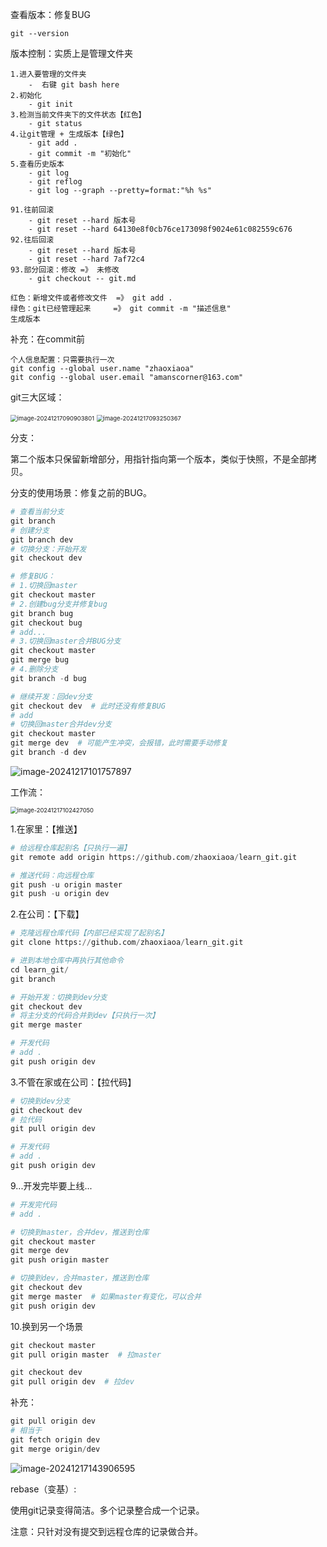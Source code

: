 查看版本：修复BUG

```
git --version
```

版本控制：实质上是管理文件夹

```
1.进入要管理的文件夹
	-  右键 git bash here
2.初始化
	- git init
3.检测当前文件夹下的文件状态【红色】
	- git status 
4.让git管理 + 生成版本【绿色】
	- git add .
	- git commit -m "初始化"
5.查看历史版本
	- git log
	- git reflog
	- git log --graph --pretty=format:"%h %s"

91.往前回滚
	- git reset --hard 版本号
	- git reset --hard 64130e8f0cb76ce173098f9024e61c082559c676
92.往后回滚
	- git reset --hard 版本号
	- git reset --hard 7af72c4
93.部分回滚：修改 =》 未修改
	- git checkout -- git.md
	
红色：新增文件或者修改文件  =》 git add .
绿色：git已经管理起来     =》 git commit -m "描述信息"
生成版本
```

补充：在commit前

```
个人信息配置：只需要执行一次
git config --global user.name "zhaoxiaoa"
git config --global user.email "amanscorner@163.com"
```

git三大区域：

<img src="assets/image-20241217090903801.png" alt="image-20241217090903801" style="zoom:67%;" />



<img src="assets/image-20241217093250367.png" alt="image-20241217093250367" style="zoom:67%;" />



分支：

第二个版本只保留新增部分，用指针指向第一个版本，类似于快照，不是全部拷贝。

分支的使用场景：修复之前的BUG。

```python
# 查看当前分支
git branch
# 创建分支
git branch dev
# 切换分支：开始开发
git checkout dev

# 修复BUG：
# 1.切换回master
git checkout master
# 2.创建bug分支并修复bug
git branch bug
git checkout bug
# add...
# 3.切换回master合并BUG分支
git checkout master
git merge bug
# 4.删除分支
git branch -d bug

# 继续开发：回dev分支
git checkout dev  # 此时还没有修复BUG
# add
# 切换回master合并dev分支
git checkout master
git merge dev  # 可能产生冲突，会报错，此时需要手动修复
git branch -d dev
```

 ![image-20241217101757897](assets/image-20241217101757897.png)

工作流：

<img src="assets/image-20241217102427050.png" alt="image-20241217102427050" style="zoom:67%;" />



1.在家里：【推送】

```python
# 给远程仓库起别名【只执行一遍】
git remote add origin https://github.com/zhaoxiaoa/learn_git.git

# 推送代码：向远程仓库
git push -u origin master
git push -u origin dev
```

2.在公司：【下载】

```python
# 克隆远程仓库代码【内部已经实现了起别名】
git clone https://github.com/zhaoxiaoa/learn_git.git

# 进到本地仓库中再执行其他命令
cd learn_git/
git branch

# 开始开发：切换到dev分支
git checkout dev
# 将主分支的代码合并到dev【只执行一次】
git merge master

# 开发代码
# add .
git push origin dev
```

3.不管在家或在公司：【拉代码】

```python 
# 切换到dev分支
git checkout dev
# 拉代码
git pull origin dev

# 开发代码
# add .
git push origin dev
```

9...开发完毕要上线...

```python
# 开发完代码
# add .

# 切换到master，合并dev，推送到仓库
git checkout master
git merge dev
git push origin master

# 切换到dev，合并master，推送到仓库
git checkout dev
git merge master  # 如果master有变化，可以合并
git push origin dev
```

10.换到另一个场景

```python
git checkout master
git pull origin master  # 拉master

git checkout dev
git pull origin dev  # 拉dev
```

补充：

```python
git pull origin dev
# 相当于
git fetch origin dev
git merge origin/dev
```

<img src="assets/image-20241217143906595.png" alt="image-20241217143906595"  />



rebase（变基）:

使用git记录变得简洁。多个记录整合成一个记录。

注意：只针对没有提交到远程仓库的记录做合并。
